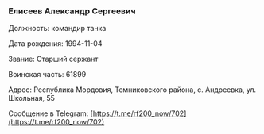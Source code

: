 ### Елисеев Александр Сергеевич

Должность: командир танка

Дата рождения: 1994-11-04

Звание: Старший сержант

Воинская часть: 61899

Адрес: Республика Мордовия, Темниковского района, с. Андреевка, ул. Школьная, 55

Сообщение в Telegram: [https://t.me/rf200_now/702](https://t.me/rf200_now/702)
